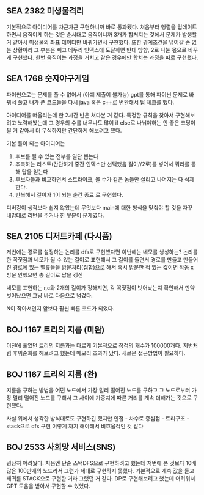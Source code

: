 ## SEA 2382 미생물격리

기본적으로 아이디어를 차근차근 구현하니까 바로 통과됐다.
처음부터 행렬을 업데이트하면서 움직이게 하는 것은 
순서대로 움직이니까 3개가 합쳐지는 것에서 문제가 발생할 거 같아서
미생물의 좌표 데이터만 바꿔가면서 구현했다.
또한 경계조건을 넘어갈 순 없는 상황이라 그 부분은 빼고
테두리 인덱스에 도달하면 반대 방향, 2로 나눈 몫으로 바꾸게 구현했다. 
한번 움직이는 과정을 거치고
같은 경우에만 합치는 과정을 따로 구현했다.

## SEA 1768 숫자야구게임

파이썬으로는 문제를 풀 수 없어서 (아예 제출이 불가능)
gpt를 통해 파이썬 문제로 바꿔서 풀고
내가 푼 코드들을 다시 java 혹은 c++로 변환해서 답 체크를 했다.

아이디어를 떠올리는데 한 2시간 반은 쳐다본 거 같다.
특정한 규칙을 찾아서 구현해보려고 노력해봤는데
그 경우의 수를 너무나도 많이 if else로 나눠야하는 안 좋은 코딩이 될 거 같아서
더 무식하지만 간단하게 해보려고 했다.

기본 틀이 되는 아이디어는
1. 후보를 될 수 있는 전부를 일단 뽑는다 
2. 추측하는 리스트(간단하게 중간 인덱스만 선택했음 길이//2로)를 넣어서 쿼리를 통해 답을 얻는다
3. 후보자들과 비교하면서 스트라이크, 볼 수가 같은 놈들만 살리고 나머지는 다 삭제한다.
4. 반복해서 길이가 1이 되는 순간 종료
로 구현했다.

디버깅이 생각보다 쉽지 않았는데 
무엇보다 main에 대한 형식을 맞춰야 할 것을 
자꾸 내맘대로 리턴을 주거나 한 부분이 문제였다.

## SEA 2105 디저트카페 (다시품)

저번에는 경로를 설정하는 논리를 dfs로 구현했다면
이번에는 네모를 생성하는? 논리를 한 꼭짓점과 네모가 될 수 있는 길이로 표현해서
그 길이를 돌면서 경로를 만들고
만들어진 경로에 있는 밸류들을 방문처리(집합)으로 해서 
혹시 방문한 적 있는 값이면 작동 x
방문 안했으면 총 길이로 답을 갱신

네모를 표현하는 r,c와 2개의 길이가 정해지면, 
각 꼭짓점이 벗어났는지 확인해서 
만약 벗어났으면 그냥 바로 다음으로 넘겼다.

N이 작아서인지 앞보다 훨씬 빠른 코드가 되었다.

## BOJ 1167 트리의 지름 (미완)

이전에 풀었던 트리의 지름과는 다르게
기본적으로 정점의 개수가 100000개다.
저번처럼 후위순회를 해보려고 했는데
메모리 초과가 났다.
새로운 접근방법이 필요하다.

## BOJ 1167 트리의 지름 (완)

지름을 구하는 방법을
어떤 노드에서 가장 멀리 떨어진 노드를 구하고
그 노드로부터 가장 멀리 떨어진 노드를 구해서
그 사이에 가중치에 따른 거리를 계속 더해가는 것으로 구현했다.

사실 위에서 생각한 방식대로도 구현하긴 했지만
인접 - 차수로 중심점 - 트리구조 - stack으로 dfs 구현
이렇게 까지 해야해서 비효율적인 것 같다

## BOJ 2533 사회망 서비스(SNS)

굉장히 어려웠다.
처음엔 단순 스택DFS으로 구현하려고 했는데
저번에 푼 것보다 10배 많은 100만개의 노드라서 그런가
제대로 구현하지 못했다.
기본적으로 계속 값을 들고 재귀를 STACK으로 구현한 거라 그랬던 거 같다.
DP로 구현해보려고 했는데 어려워서
GPT 도움을 받아서 구현할 수 있었다.
